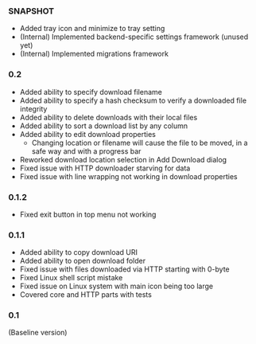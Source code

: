 ### SNAPSHOT
* Added tray icon and minimize to tray setting
* (Internal) Implemented backend-specific settings framework (unused yet)
* (Internal) Implemented migrations framework

### 0.2
* Added ability to specify download filename
* Added ability to specify a hash checksum to verify a downloaded file integrity
* Added ability to delete downloads with their local files
* Added ability to sort a download list by any column
* Added ability to edit download properties
  * Changing location or filename will cause the file to be moved, in a safe way and with a progress bar
* Reworked download location selection in Add Download dialog
* Fixed issue with HTTP downloader starving for data
* Fixed issue with line wrapping not working in download properties

### 0.1.2
* Fixed exit button in top menu not working 

### 0.1.1
* Added ability to copy download URI
* Added ability to open download folder
* Fixed issue with files downloaded via HTTP starting with 0-byte
* Fixed Linux shell script mistake
* Fixed issue on Linux system with main icon being too large
* Covered core and HTTP parts with tests

### 0.1
(Baseline version)
